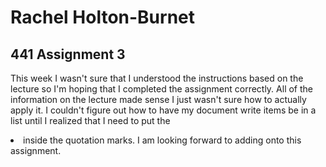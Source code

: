 <h1> Rachel Holton-Burnet </h1>
<h2> 441 Assignment 3 </h2>
<p> This week I wasn't sure that I understood the instructions based on the lecture so I'm hoping that I completed the assignment correctly. All of the information on the lecture made sense I just wasn't sure how to actually apply it. I couldn't figure out how to have my document write items be in a list until I realized that I need to put the <li> inside the quotation marks. I am looking forward to adding onto this assignment. 
